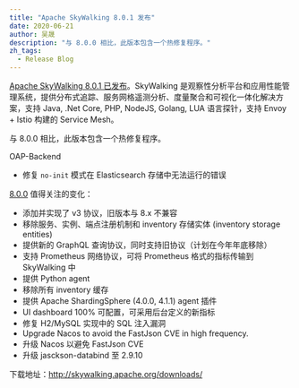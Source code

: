 ```yaml
---
title: "Apache SkyWalking 8.0.1 发布"
date: 2020-06-21
author: 吴晟
description: "与 8.0.0 相比，此版本包含一个热修复程序。"
zh_tags:
  - Release Blog
---
```


[Apache SkyWalking 8.0.1 已发布](https://github.com/apache/skywalking/releases/tag/v8.0.1)。SkyWalking 是观察性分析平台和应用性能管理系统，提供分布式追踪、服务网格遥测分析、度量聚合和可视化一体化解决方案，支持 Java, .Net Core, PHP, NodeJS, Golang, LUA 语言探针，支持 Envoy + Istio 构建的 Service Mesh。

与 8.0.0 相比，此版本包含一个热修复程序。

OAP-Backend

- 修复 `no-init` 模式在 Elasticsearch 存储中无法运行的错误

[8.0.0](https://github.com/apache/skywalking/releases/tag/v8.0.0) 值得关注的变化：

- 添加并实现了 v3 协议，旧版本与 8.x 不兼容
- 移除服务、实例、端点注册机制和 inventory 存储实体 (inventory storage entities)
- 提供新的 GraphQL 查询协议，同时支持旧协议（计划在今年年底移除）
- 支持 Prometheus 网络协议，可将 Prometheus 格式的指标传输到 SkyWalking 中
- 提供 Python agent
- 移除所有 inventory 缓存
- 提供 Apache ShardingSphere (4.0.0, 4.1.1) agent 插件
- UI dashboard 100% 可配置，可采用后台定义的新指标
- 修复 H2/MySQL 实现中的 SQL 注入漏洞
- Upgrade Nacos to avoid the FastJson CVE in high frequency.
- 升级 Nacos 以避免 FastJson CVE
- 升级 jasckson-databind 至 2.9.10

下载地址：<http://skywalking.apache.org/downloads/>
